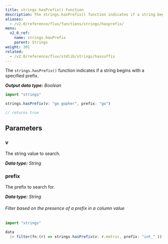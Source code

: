 ```yaml
---
title: strings.hasPrefix() function
description: The strings.hasPrefix() function indicates if a string begins with a specific prefix.
aliases:
  - /v2.0/reference/flux/functions/strings/hasprefix/
menu:
  v2_0_ref:
    name: strings.hasPrefix
    parent: Strings
weight: 301
related:
  - /v2.0/reference/flux/stdlib/strings/hassuffix
---
```


The `strings.hasPrefix()` function indicates if a string begins with a specified prefix.

_**Output data type:** Boolean_

```js
import "strings"

strings.hasPrefix(v: "go gopher", prefix: "go")

// returns true
```

## Parameters

### v
The string value to search.

_**Data type:** String_

### prefix
The prefix to search for.

_**Data type:** String_

###### Filter based on the presence of a prefix in a column value
```js
import "strings"

data
  |> filter(fn:(r) => strings.hasPrefix(v: r.metric, prefix: "int_" ))
```
